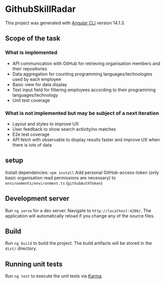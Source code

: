 # GithubSkillRadar

This project was generated with [Angular CLI](https://github.com/angular/angular-cli) version 14.1.3.

## Scope of the task

### What is implemented
- API communication with GitHub for retrieving organisation members and their repositories
- Data aggregation for counting programming languages/technologies used by each employee
- Basic view for data display
- Text input field for filtering employees according to their programming languages/technology
- Unit test coverage

### What is not implemented but may be subject of a next iteration
- Layout and styles to improve UX
- User feedback to show search activity/no matches
- E2e test coverage
- API fetch with observable to display results faster and improve UX when there is lots of data

## setup

Install dependencies: `npm install`
Add personal GitHub-access-token (only basic organisation read permissions are necessary) to `environments/environment.ts` (`githubAuthToken`)

## Development server

Run `ng serve` for a dev server. Navigate to `http://localhost:4200/`. The application will automatically reload if you change any of the source files.

## Build

Run `ng build` to build the project. The build artifacts will be stored in the `dist/` directory.

## Running unit tests

Run `ng test` to execute the unit tests via [Karma](https://karma-runner.github.io).

